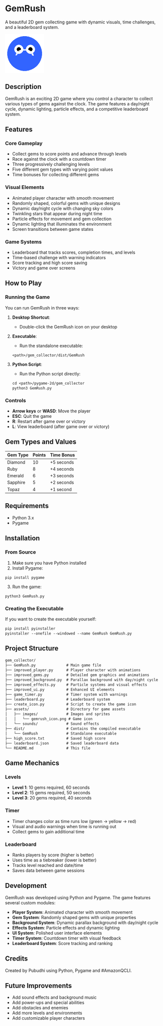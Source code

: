 # GemRush

A beautiful 2D gem collecting game with dynamic visuals, time challenges, and a leaderboard system.

![GemRush Game](assets/images/gemrush_icon.png)

## Description

GemRush is an exciting 2D game where you control a character to collect various types of gems against the clock. The game features a day/night cycle, dynamic lighting, particle effects, and a competitive leaderboard system.

## Features

### Core Gameplay
- Collect gems to score points and advance through levels
- Race against the clock with a countdown timer
- Three progressively challenging levels
- Five different gem types with varying point values
- Time bonuses for collecting different gems

### Visual Elements
- Animated player character with smooth movement
- Randomly shaped, colorful gems with unique designs
- Dynamic day/night cycle with changing sky colors
- Twinkling stars that appear during night time
- Particle effects for movement and gem collection
- Dynamic lighting that illuminates the environment
- Screen transitions between game states

### Game Systems
- Leaderboard that tracks scores, completion times, and levels
- Time-based challenge with warning indicators
- Score tracking and high score saving
- Victory and game over screens

## How to Play

### Running the Game
You can run GemRush in three ways:

1. **Desktop Shortcut**:
   - Double-click the GemRush icon on your desktop

2. **Executable**:
   - Run the standalone executable:
   ```
   <path>/gem_collector/dist/GemRush
   ```

3. **Python Script**:
   - Run the Python script directly:
   ```
   cd <path>/pygame-2d/gem_collector
   python3 GemRush.py
   ```

### Controls
- **Arrow keys** or **WASD**: Move the player
- **ESC**: Quit the game
- **R**: Restart after game over or victory
- **L**: View leaderboard (after game over or victory)

## Gem Types and Values

| Gem Type | Points | Time Bonus |
|----------|--------|------------|
| Diamond  | 10     | +5 seconds |
| Ruby     | 8      | +4 seconds |
| Emerald  | 6      | +3 seconds |
| Sapphire | 5      | +2 seconds |
| Topaz    | 4      | +1 second  |

## Requirements

- Python 3.x
- Pygame

## Installation

### From Source
1. Make sure you have Python installed
2. Install Pygame:
```
pip install pygame
```
3. Run the game:
```
python3 GemRush.py
```

### Creating the Executable
If you want to create the executable yourself:
```
pip install pyinstaller
pyinstaller --onefile --windowed --name GemRush GemRush.py
```

## Project Structure

```
gem_collector/
├── GemRush.py              # Main game file
├── improved_player.py      # Player character with animations
├── improved_gems.py        # Detailed gem graphics and animations
├── improved_background.py  # Parallax background with day/night cycle
├── improved_effects.py     # Particle systems and visual effects
├── improved_ui.py          # Enhanced UI elements
├── game_timer.py           # Timer system with warnings
├── leaderboard.py          # Leaderboard system
├── create_icon.py          # Script to create the game icon
├── assets/                 # Directory for game assets
│   ├── images/             # Images and sprites
│   │   └── gemrush_icon.png # Game icon
│   └── sounds/             # Sound effects
├── dist/                   # Contains the compiled executable
│   └── GemRush             # Standalone executable
├── high_score.txt          # Saved high score
├── leaderboard.json        # Saved leaderboard data
└── README.md               # This file
```

## Game Mechanics

### Levels
- **Level 1**: 10 gems required, 60 seconds
- **Level 2**: 15 gems required, 50 seconds
- **Level 3**: 20 gems required, 40 seconds

### Timer
- Timer changes color as time runs low (green → yellow → red)
- Visual and audio warnings when time is running out
- Collect gems to gain additional time

### Leaderboard
- Ranks players by score (higher is better)
- Uses time as a tiebreaker (lower is better)
- Tracks level reached and date/time
- Saves data between game sessions

## Development

GemRush was developed using Python and Pygame. The game features several custom modules:

- **Player System**: Animated character with smooth movement
- **Gem System**: Randomly shaped gems with unique properties
- **Background System**: Dynamic parallax background with day/night cycle
- **Effects System**: Particle effects and dynamic lighting
- **UI System**: Polished user interface elements
- **Timer System**: Countdown timer with visual feedback
- **Leaderboard System**: Score tracking and ranking

## Credits

Created by Pubudhi using Python, Pygame and #AmazonQCLI.

## Future Improvements

- Add sound effects and background music
- Add power-ups and special abilities
- Add obstacles and enemies
- Add more levels and environments
- Add customizable player characters

